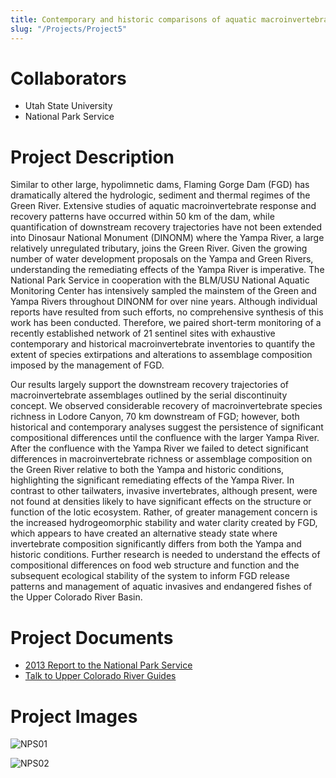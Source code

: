 ```yaml
---
title: Contemporary and historic comparisons of aquatic macroinvertebrates in the regulated Green River and unregulated Yampa River within Dinosaur National Monument
slug: "/Projects/Project5"
---
```


# Collaborators

- Utah State University
- National Park Service

# Project Description

Similar to other large, hypolimnetic dams, Flaming Gorge Dam (FGD) has dramatically altered the hydrologic, sediment and thermal regimes of the Green River. Extensive studies of aquatic macroinvertebrate response and recovery patterns have occurred within 50 km of the dam, while quantification of downstream recovery trajectories have not been extended into Dinosaur National Monument (DINONM) where the Yampa River, a large relatively unregulated tributary, joins the Green River. Given the growing number of water development proposals on the Yampa and Green Rivers, understanding the remediating effects of the Yampa River is imperative. The National Park Service in cooperation with the BLM/USU National Aquatic Monitoring Center has intensively sampled the mainstem of the Green and Yampa Rivers throughout DINONM for over nine years. Although individual reports have resulted from such efforts, no comprehensive synthesis of this work has been conducted. Therefore, we paired short-term monitoring of a recently established network of 21 sentinel sites with exhaustive contemporary and historical macroinvertebrate inventories to quantify the extent of species extirpations and alterations to assemblage composition imposed by the management of FGD.

Our results largely support the downstream recovery trajectories of macroinvertebrate assemblages outlined by the serial discontinuity concept. We observed considerable recovery of macroinvertebrate species richness in Lodore Canyon, 70 km downstream of FGD; however, both historical and contemporary analyses suggest the persistence of significant compositional differences until the confluence with the larger Yampa River. After the confluence with the Yampa River we failed to detect significant differences in macroinvertebrate richness or assemblage composition on the Green River relative to both the Yampa and historic conditions, highlighting the significant remediating effects of the Yampa River. In contrast to other tailwaters, invasive invertebrates, although present, were not found at densities likely to have significant effects on the structure or function of the lotic ecosystem. Rather, of greater management concern is the increased hydrogeomorphic stability and water clarity created by FGD, which appears to have created an alternative steady state where invertebrate composition significantly differs from both the Yampa and historic conditions. Further research is needed to understand the effects of compositional differences on food web structure and function and the subsequent ecological stability of the system to inform FGD release patterns and management of aquatic invasives and endangered fishes of the Upper Colorado River Basin.

# Project Documents

- [2013 Report to the National Park Service]({{site.baseurl}}/assets/docs/projects/DINO_2013_BMI_Draft_Report_30April2013.pdf)
- [Talk to Upper Colorado River Guides]({{site.baseurl}}/assets/docs/projects/River_guides_talk.pdf)

# Project Images

![NPS01]({{site.baseurl}}/assets/images/projects/nps_01.png)

![NPS02]({{site.baseurl}}/assets/images/projects/nps02.png)